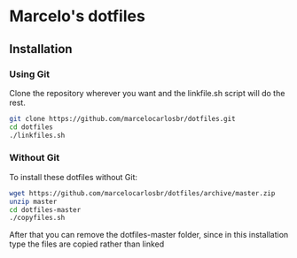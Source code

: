 # Marcelo's dotfiles

## Installation

### Using Git

Clone the repository wherever you want and the linkfile.sh script will do the rest.

```bash
git clone https://github.com/marcelocarlosbr/dotfiles.git
cd dotfiles
./linkfiles.sh
```

### Without Git

To install these dotfiles without Git:

```bash
wget https://github.com/marcelocarlosbr/dotfiles/archive/master.zip
unzip master
cd dotfiles-master
./copyfiles.sh
```

After that you can remove the dotfiles-master folder, since in this installation type the files are copied rather than linked
